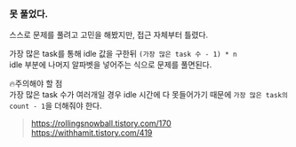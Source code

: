 ### 못 풀었다.

스스로 문제를 풀려고 고민을 해봤지만, 접근 자체부터 틀렸다.  

가장 많은 task를 통해 idle 값을 구한뒤 `(가장 많은 task 수 - 1) * n`  
idle 부분에 나머지 알파벳을 넣어주는 식으로 문제를 풀면된다.  

🔥주의해야 할 점  
가장 많은 task 수가 여러개일 경우 idle 시간에 다 못들어가기 때문에 `가장 많은 task의 count - 1`을 더해줘야 한다.

> https://rollingsnowball.tistory.com/170
> https://withhamit.tistory.com/419


